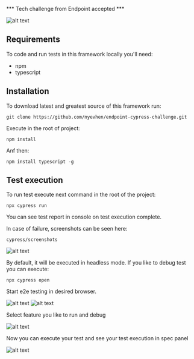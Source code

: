 *** Tech challenge from Endpoint accepted ***

![alt text](https://github.com/nyevhen/endpoint-cypress-challenge/blob/main/screenshots/Screenshot%202024-06-16%20at%203.11.21%E2%80%AFPM.png)

## Requirements
To code and run tests in this framework locally you'll need:
- npm
- typescript

## Installation
To download latest and greatest source of this framework run:

```git clone https://github.com/nyevhen/endpoint-cypress-challenge.git```

Execute in the root of project:

```npm install```

Anf then:

```npm install typescript -g```


## Test execution
To run test execute next command in the root of the project:

```npx cypress run```

You can see test report in console on test execution complete.

In case of failure, screenshots can be seen here:

```cypress/screenshots```

![alt text](https://github.com/nyevhen/endpoint-cypress-challenge/blob/main/screenshots/err-screenshot.png)

By default, it will be executed in headless mode.
If you like to debug test you can execute:

```npx cypress open```

Start e2e testing in desired browser.

![alt text](https://github.com/nyevhen/endpoint-cypress-challenge/blob/main/screenshots/e2e.png)
![alt text](https://github.com/nyevhen/endpoint-cypress-challenge/blob/main/screenshots/start.png)

Select feature you like to run and debug

![alt text](https://github.com/nyevhen/endpoint-cypress-challenge/blob/main/screenshots/feat.png)

Now you can execute your test and see your test execution in spec panel

![alt text](https://github.com/nyevhen/endpoint-cypress-challenge/blob/main/screenshots/spec.png)